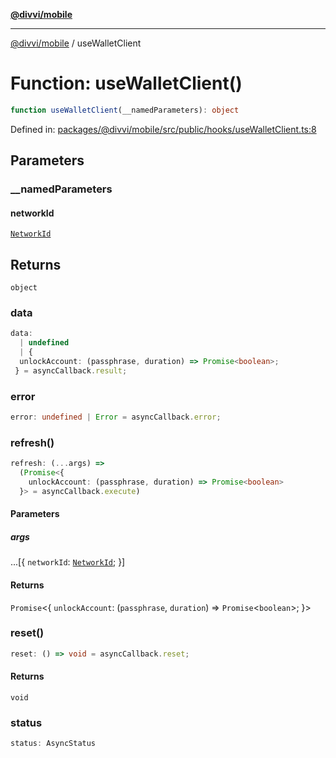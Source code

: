 [**@divvi/mobile**](../README.md)

---

[@divvi/mobile](../README.md) / useWalletClient

# Function: useWalletClient()

```ts
function useWalletClient(__namedParameters): object
```

Defined in: [packages/@divvi/mobile/src/public/hooks/useWalletClient.ts:8](https://github.com/divvixyz/divvi-mobile/blob/main/packages/@divvi/mobile/src/public/hooks/useWalletClient.ts#L8)

## Parameters

### \_\_namedParameters

#### networkId

[`NetworkId`](../type-aliases/NetworkId.md)

## Returns

`object`

### data

```ts
data:
  | undefined
  | {
  unlockAccount: (passphrase, duration) => Promise<boolean>;
 } = asyncCallback.result;
```

### error

```ts
error: undefined | Error = asyncCallback.error;
```

### refresh()

```ts
refresh: (...args) =>
  (Promise<{
    unlockAccount: (passphrase, duration) => Promise<boolean>
  }> = asyncCallback.execute)
```

#### Parameters

##### args

...\[\{
`networkId`: [`NetworkId`](../type-aliases/NetworkId.md);
\}\]

#### Returns

`Promise`\<\{
`unlockAccount`: (`passphrase`, `duration`) => `Promise`\<`boolean`\>;
\}\>

### reset()

```ts
reset: () => void = asyncCallback.reset;
```

#### Returns

`void`

### status

```ts
status: AsyncStatus
```
